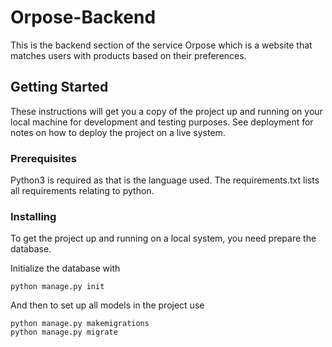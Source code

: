 # Orpose-Backend

This is the backend section of the service Orpose which is a website that matches users with products based on their preferences.


## Getting Started

These instructions will get you a copy of the project up and running on your local machine for development and testing purposes. See deployment for notes on how to deploy the project on a live system.

### Prerequisites

Python3 is required as that is the language used. The requirements.txt lists all requirements relating to python. 


### Installing

To get the project up and running on a local system, you need prepare the database.

Initialize the database with
```
python manage.py init
```

And then to set up all models in the project use
```
python manage.py makemigrations
python manage.py migrate
```
